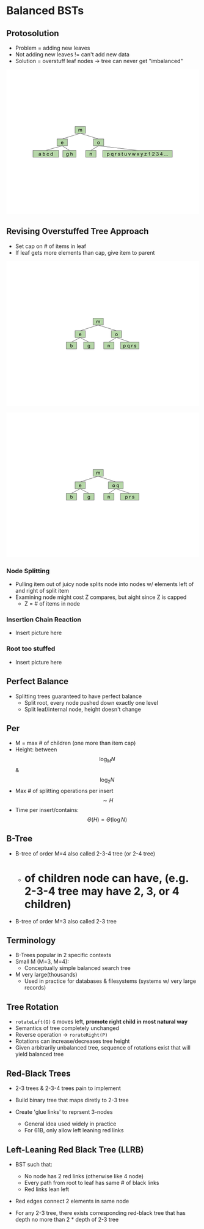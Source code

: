 # Balanced BSTs

## Protosolution
* Problem = adding new leaves
* Not adding new leaves != can't add new data
* Solution = overstuff leaf nodes → tree can never get "imbalanced"

<p align="center">
    <img src="overstuff.png">
</p>

## Revising Overstuffed Tree Approach
* Set cap on # of items in leaf
* If leaf gets more elements than cap, give item to parent

<p align="center">
    <img src="overstuffed.png">
</p>

<p align="center">
    <img src="parent.png">
</p>

### Node Splitting
* Pulling item out of juicy node splits node into nodes w/ elements left of and right of split item
* Examining node might cost Z compares, but aight since Z is capped
    * Z = # of items in node


### Insertion Chain Reaction
* Insert picture here

### Root too stuffed
* Insert picture here

## Perfect Balance
* Splitting trees guaranteed to have perfect balance
    * Split root, every node pushed down exactly one level
    * Split leaf/internal node, height doesn't change

## Per
* M = max # of children (one more than item cap)
* Height: between $$\log_{M}{N}$$ & $$\log_{2}{N}$$
* Max # of splitting operations per insert $$\sim H$$
* Time per insert/contains: $$\Theta(H) = \Theta(\log{N})$$

## B-Tree
* B-tree of order M=4 also called 2-3-4 tree (or 2-4 tree)
    * # of children node can have, (e.g. 2-3-4 tree may have 2, 3, or 4 children)
* B-tree of order M=3 also called 2-3 tree

## Terminology
* B-Trees popular in 2 specific contexts
* Small M (M=3, M=4):
    * Conceptually simple balanced search tree
* M very large(thousands)
    * Used in practice for databases & filesystems (systems w/ very large records)

## Tree Rotation
* `rotateLeft(G)` `G` moves left, **promote right child in most natural way**
* Semantics of tree completely unchanged
* Reverse operation → `rorateRight(P)`
* Rotations can increase/decreases tree height
* Given arbitrarily unbalanced tree, sequence of rotations exist that will yield balanced tree

## Red-Black Trees
* 2-3 trees & 2-3-4 trees pain to implement

* Build binary tree that maps diretly to 2-3 tree
* Create 'glue links' to reprsent 3-nodes
    * General idea used widely in practice
    * For 61B, only allow left leaning red links

## Left-Leaning Red Black Tree (LLRB)
* BST such that:
    * No node has 2 red links (otherwise like 4 node)
    * Every path from root to leaf has same # of black links
    * Red links lean left
* Red edges connect 2 elements in same node

* For any 2-3 tree, there exists corresponding red-black tree that has depth no more than 2 * depth of 2-3 tree
